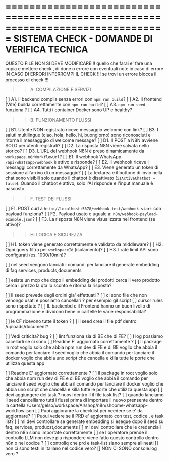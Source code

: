 ===============================================================================
SISTEMA CHECK - DOMANDE DI VERIFICA TECNICA
===============================================================================

QUESTO FILE NON SI DEVE MODIFICARE!!! quello che farai e' fare una copia e mettere
check , di done o errore con eventuali note in caso di errore
IN CASO DI ERRORI INTERROMPI IL CHECK !!!
se trovi un errore blocca il processo di check !!!



>> A. COMPILAZIONE E SERVIZI

[ ] A1. Il backend compila senza errori con `npm run build`?
[ ] A2. Il frontend (Vite) builda correttamente con `npm run build`?
[ ] A3. `npm run seed` funziona ?
[ ] A4. Tutti i container Docker sono UP e healthy?

>> B. FUNZIONAMENTO FLUSSI

[ ] B1. Utente NON registrato riceve messaggio welcome con link?
[ ] B3. I saluti multilingue (ciao, hola, hello, hi, buongiorno) sono riconosciuti e ritorna il messagggio di welcome message?
[ ] D1. Il POST a N8N avviene SOLO per utenti registrati?
[ ] D2. La risposta N8N viene salvata nello storico?
[ ] D3. L’URL del webhook N8N è preso dinamicamente da `workspace.n8nWorkflowUrl`?
[ ] E1. Il webhook WhatsApp `/api/whatsapp/webhook` è attivo e risponde? 
[ ] E2. Il webhook riceve i messaggi correttamente da WhatsApp?
[ ] E3. Viene generato un token di sessione all'arrivo di un messaggio?
[ ] La textarea e il bottone di invio nella chat sono visibili solo quando il chatbot è disattivato (`isActiveChatbot = false`). Quando il chatbot è attivo, solo l'AI risponde e l'input manuale è nascosto.

>> F. TEST DEI FLUSSI

[ ] F1. POST curl a `http://localhost:5678/webhook-test/webhook-start` con payload funziona?
[ ] F2. Payload usato è uguale a: `n8n/webhook-payload-example.json`?
[ ] F3. La risposta N8N viene visualizzata nel frontend (se attivo)?

 
>> H. LOGICA E SICUREZZA

[ ] H1. token viene generato correttamente e validato da middleware?
[ ] H2. Ogni query filtra per `workspaceId` (isolamento)?
[ ] H3. I rate limit API sono configurati (es. 1000/10min)?
 
[ ] nel seed vengono lanciati i comandi per lanciare il generate embedding di faq services, products,documents


[ ] esiste un mcp che dopo il embedding dei prodotti cerca il vero prodotto cerca i prezzo la qta lo sconto e ritorna la risposta?

[ ] il seed prevede degli ordini gia' effettuati ?
[ ] ci sono file che non venongo usati e possiamo cancellari ? per esempio gil script
[ ] cursor rules sono rispettate ?
[ ] IL backenbd e il Frontend hanno un buon livello di programmazione e dividono bene in cartelle le varie responsabilita?
 
[ ] le CF ricevono tutte il token ? 
[ ] il seed crea il file pdf dentro /uploads/document?

[ ] Vedi criticita? bug ? 
[ ] lint funziona sia di BE che di FE?
[ ] I log possiamo cacellarli se ci sono
[ ] Readme E' aggiornato correttamente ?
[ ] il package in root voglio solo che abbia npm run dev di FE e di BE voglio che abbia il comando per lanciare il seed voglio che abbia il comando per lanciare il docker voglio che abbia uno script che cancella e killa tutte le porte che utilizza questa app

[ ] Readme E' aggiornato correttamente ?
[ ] il package in root voglio solo che abbia npm run dev di FE e di BE voglio che abbia il comando per lanciare il seed voglio che abbia il comando per lanciare il docker voglio che abbia uno script che cancella e killa tutte le porte che utilizza questa app
[ ] devi aggiungere dei task ? nuovi dentro il il file task list?
[ ] quando lanciamo il seed cancelliamo tutti i flussi prima di importare il nuovo prensente dentro la cartella  /Users/gelso/workspace/AI/shop/n8n/shopme-whatsapp-workflow.json
[ ] Puoi aggioranre la checklist per veedere se e' da aggiornare?
[ ] Puoui vedere se il PRD e' aggiornato con test, codice , e task list?
[ ] mi devi controllare se generate embedding si esegue dopo il seed su faq, services, producst,documents
[ ] mi devi controllare che le credenziali dentro n8n siano importate correttamente
[ ] se l'operatore prende il controllo LLM non deve piu rispondere viene fatto questo controllo dentro n8n o nel codice ?
 [ ] controllq che prd e task-list siano sempre allineati
 [] non ci sono testi in italiano nel codice vero?
 [] NON CI SONO console.log vero ?
 
